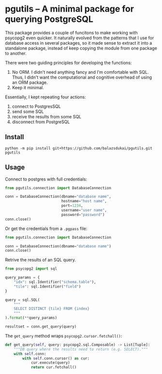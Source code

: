 # pgutils – A minimal package for querying PostgreSQL

This package provides a couple of funcitons to make working with psycopg2 even quicker.
It naturally evolved from the patterns that I use for database access in several packages, so it made sense to extract it into a standalone package, instead of keep copying the module from one package to another.

There were two guiding principles for developing the functions:

1. No ORM. I didn't need anything fancy and I'm comfortable with SQL. Thus, I didn't want the computational and cognitive overhead of using an ORM package.
2. Keep it minimal. 

Essentially, I kept repeating four actions:

1. connect to PostgresSQL
2. send some SQL
3. receive the results from some SQL
4. disconnect from PostgreSQL

## Install

```
python -m pip install git+https://github.com/balazsdukai/pgutils.git pgutils
```

## Usage

Connect to postgres with full credentials:

```python
from pgutils.connection import DatabaseConnection

conn = DatabaseConnection(dbname="database name",
                          hostname="host name",
                          port=1234,
                          username="user name",
                          password="password")
conn.close()
```

Or get the credentials from a `.pgpass` file:

```python
from pgutils.connection import DatabaseConnection

conn = DatabaseConnection(dbname="database name")
conn.close()
```

Retrive the results of an SQL query.

```python
from psycopg2 import sql

query_params = {
    "idx": sql.Identifier("schema.table"),
    "tile": sql.Identifier("field")
}

query = sql.SQL(
    """
    SELECT DISTINCT {tile} FROM {index}
    """
).format(**query_params)

resultset = conn.get_query(query)
```

The `get_query` method wraps `psycopg2.cursor.fetchall()`:

```python
def get_query(self, query: psycopg2.sql.Composable) -> List[Tuple]:
    """DB query where the results need to return (e.g. SELECT)."""
    with self.conn:
        with self.conn.cursor() as cur:
            cur.execute(query)
            return cur.fetchall()
```